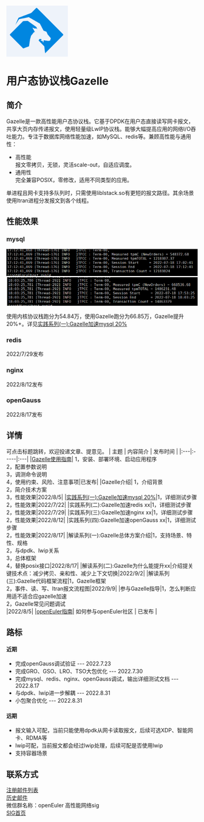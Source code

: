 <img src="doc/logo.png" alt=Gazelle style="zoom:20%"> 

# 用户态协议栈Gazelle

## 简介

Gazelle是一款高性能用户态协议栈。它基于DPDK在用户态直接读写网卡报文，共享大页内存传递报文，使用轻量级LwIP协议栈。能够大幅提高应用的网络I/O吞吐能力。专注于数据库网络性能加速，如MySQL、redis等。兼顾高性能与通用性：
- 高性能  
报文零拷贝，无锁，灵活scale-out，自适应调度。
- 通用性  
完全兼容POSIX，零修改，适用不同类型的应用。  

单进程且网卡支持多队列时，只需使用liblstack.so有更短的报文路径。其余场景使用ltran进程分发报文到各个线程。

## 性能效果
### mysql
<img src="doc/test/mysql_kernel.png"> 
<img src="doc/test/mysql_gazelle.png"> 

使用内核协议栈跑分为54.84万，使用Gazelle跑分为66.85万，Gazelle提升20%+。详见[实践系列(一):Gazelle加速mysql 20%](doc/%E5%AE%9E%E8%B7%B5%E7%B3%BB%E5%88%97(%E4%B8%80)Gazelle%E5%8A%A0%E9%80%9Fmysql%2020%25.md)

### redis
2022/7/29发布 

### nginx
2022/8/12发布 

### openGauss
2022/8/17发布 
## 详情 
可点击标题跳转，欢迎投递文章、提意见。
| 主题 | 内容简介 | 发布时间 |
|:---|:-----|:---|
|[Gazelle使用指南](doc/Gazelle%E4%BD%BF%E7%94%A8%E6%8C%87%E5%8D%97.md)| 1，安装、部署环境、启动应用程序<br>2，配置参数说明<br>3，调测命令说明<br>4，使用约束、风险、注意事项|已发布|
|Gazelle介绍| 1，介绍背景<br>2，简介技术方案<br>3，性能效果|2022/8/5|
|[实践系列(一):Gazelle加速mysql 20%](doc/%E5%AE%9E%E8%B7%B5%E7%B3%BB%E5%88%97(%E4%B8%80)Gazelle%E5%8A%A0%E9%80%9Fmysql%2020%25.md)|1，详细测试步骤<br>2，性能效果|2022/7/22|
|实践系列(二):Gazelle加速redis xx|1，详细测试步骤<br>2，性能效果|2022/7/29|
|实践系列(三):Gazelle加速nginx xx|1，详细测试步骤<br>2，性能效果|2022/8/12|
|实践系列(四):Gazelle加速openGauss xx|1，详细测试步骤<br>2，性能效果|2022/8/17|
|解读系列(一):Gazelle总体方案介绍|1，支持场景、特性、规格<br>2，与dpdk、lwip关系<br>3，总体框架<br>4，替换posix接口|2022/8/17|
|解读系列(二):Gazelle为什么能提升xx|介绍提关键技术点：减少拷贝、亲和性、减少上下文切换|2022/9/2|
|解读系列(三):Gazelle代码框架流程|1，Gazelle框架<br>2，事件、读、写、ltran报文流程图|2022/9/9|
|参与Gazelle指导|1，怎么判断应用适不适合应gazelle加速<br>2，Gazelle常见问题调试<br>|2022/8/5|
|[openEuler指南](https://gitee.com/openeuler/community/blob/master/zh/contributors/README.md)| 如何参与openEuler社区 | 已发布 |
## 路标
#### 近期
- 完成openGauss调试验证 --- 2022.7.23
- 完成GRO、GSO、LRO、TSO大包优化 --- 2022.7.30
- 完成mysql、redis、nginx、openGauss调试，输出详细测试文档 --- 2022.8.17
- 与dpdk、lwip进一步解耦 --- 2022.8.31
- 小包聚合优化 --- 2022.8.31

#### 远期
- 报文输入可配，当前只能使用dpdk从网卡读取报文，后续可选XDP、智能网卡、RDMA等
- lwip可配，当前报文都会经过lwip处理，后续可配是否使用lwip
- 支持容器场景

## 联系方式
[注册邮件列表](https://mailweb.openeuler.org/postorius/lists/high-performance-network.openeuler.org/)  
[历史邮件](https://mailweb.openeuler.org/hyperkitty/list/high-performance-network@openeuler.org/)  
微信群名称：openEuler 高性能网络sig  
[SIG首页](https://gitee.com/wu-changsheng/community/tree/master/sig/sig-high-performance-network)